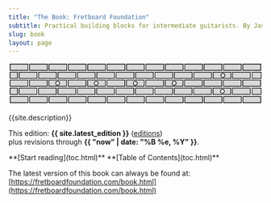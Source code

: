 ```yaml
---
title: "The Book: Fretboard Foundation"
subtitle: Practical building blocks for intermediate guitarists. By Jason Grimes.
slug: book
layout: page
---
```


![Fretboard Foundation logo](assets/logos/logo-wide.svg)

<div class="chapter-abstract color-callout-dark">
  {{site.description}}
</div>

This edition: **{{ site.latest_edition }}**
([editions](editions.html))  
plus revisions through **{{ "now" | date: "%B %e, %Y" }}**.  

<div class="font-larger" markdown="block">
**[Start reading](toc.html)**   
**[Table of Contents](toc.html)**
</div>


The latest version of this book can always be found at:   
[https://fretboardfoundation.com/book.html](https://fretboardfoundation.com/book.html)

